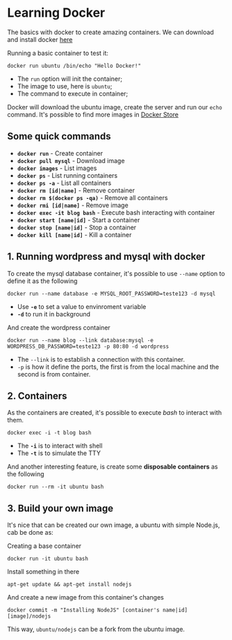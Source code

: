 # Learning Docker

The basics with docker to create amazing containers. We can download and install docker [here](https://docker.com)

Running a basic container to test it:

```
docker run ubuntu /bin/echo "Hello Docker!"
```

* The `run` option will init the container;
* The image to use, here is `ubuntu`;
* The command to execute in container;

Docker will download the ubuntu image, create the server and run our `echo` command. It's possible to find more images in [Docker Store](https://store.docker.com/)

## Some quick commands

* **`docker run`** - Create container
* **`docker pull mysql`** - Download image
* **`docker images`** - List images
* **`docker ps`** - List running containers
* **`docker ps -a`** - List all containers
* **`docker rm [id|name]`** - Remove container
* **`docker rm $(docker ps -qa)`** - Remove all containers
* **`docker rmi [id|name]`** - Remove image
* **`docker exec -it blog bash`** - Execute bash interacting with container
* **`docker start [name|id]`** - Start a container
* **`docker stop [name|id]`** - Stop a container
* **`docker kill [name|id]`** - Kill a container

## 1. Running wordpress and mysql with docker

To create the mysql database container, it's possible to use `--name` option to define it as the following

```
docker run --name database -e MYSQL_ROOT_PASSWORD=teste123 -d mysql
```

* Use **`-e`** to set a value to envinroment variable
* **`-d`** to run it in background

And create the wordpress container

```
docker run --name blog --link database:mysql -e WORDPRESS_DB_PASSWORD=teste123 -p 80:80 -d wordpress
```

* The `--link` is to establish a connection with this container.
* `-p` is how it define the ports, the first is from the local machine and the second is from container.


## 2. Containers

As the containers are created, it's possible to execute *bash* to interact with them.

```
docker exec -i -t blog bash
```
* The **`-i`** is to interact with shell
* The **`-t`** is to simulate the TTY

And another interesting feature, is create some **disposable containers** as the following

```
docker run --rm -it ubuntu bash
```


## 3. Build your own image

It's nice that can be created our own image, a ubuntu with simple Node.js, cab be done as:

Creating a base container
```
docker run -it ubuntu bash
```

Install something in there
```
apt-get update && apt-get install nodejs
```

And create a new image from this container's changes

```
docker commit -m "Installing NodeJS" [container's name|id] [image]/nodejs
```

This way, `ubuntu/nodejs` can be a fork from the ubuntu image.
